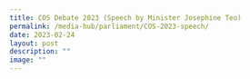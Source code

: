 ```yaml
---
title: COS Debate 2023 (Speech by Minister Josephine Teo)
permalink: /media-hub/parliament/COS-2023-speech/
date: 2023-02-24
layout: post
description: ""
image: ""
---
```




